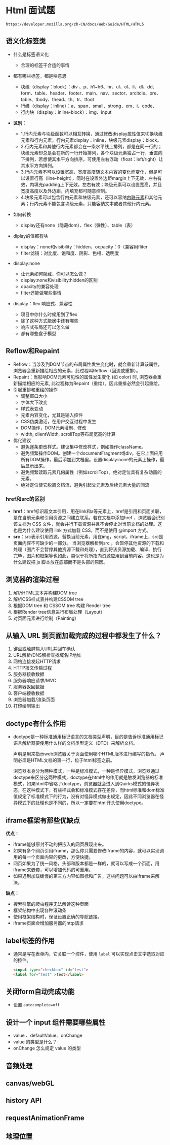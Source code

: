# Html 面试题

```
https://developer.mozilla.org/zh-CN/docs/Web/Guide/HTML/HTML5
```

## 语义化标签类

+ 什么是标签语义化
  + 合理的标签干合适的事情

+ 都有哪些标签，都是啥意思
  + 块级（display：block）：div 、p、h1~h6、hr、ul、ol、li、dl、dd、form、table、header、footer、main、nav、sector、arcitcle、pre、table、tbody、thead、th、tr、tfoot
  +  行级（display：inline）：a、span、small、strong、em、i、code、
  + 行内块（display：inline-block）：img、input

+ **区别**：
  + 1.行内元素与块级函数可以相互转换，通过修改display属性值来切换块级元素和行内元素，行内元素display：inline，块级元素display：block。
  + 2.行内元素和其他行内元素都会在一条水平线上排列，都是在同一行的；块级元素却总是会在新的一行开始排列，各个块级元素独占一行，垂直向下排列，若想使其水平方向排序，可使用左右浮动（float：left/right）让其水平方向排列。
  + 3.行内元素不可以设置宽高，宽度高度随文本内容的变化而变化，但是可以设置行高（line-height），同时在设置外边距margin上下无效，左右有效，内填充padding上下无效，左右有效；块级元素可以设置宽高，并且宽度高度以及外边距，内填充都可随意控制。
  + 4.块级元素可以包含行内元素和块级元素，还可以容纳[内联元素](https://www.baidu.com/s?wd=内联元素&tn=SE_PcZhidaonwhc_ngpagmjz&rsv_dl=gh_pc_zhidao)和其他元素；行内元素不能包含块级元素，只能容纳文本或者其他行内元素。

+ 如何转换
  + display还有none（隐藏dom）、flex（弹性）、table（表）

+ diplay的值都有啥
  + display：none和visibility：hidden、ocpacity：0（兼容用fliter
  + filter滤镜：对比度、饱和度、阴影、色相、透明度
+ display:none
  + 让元素如何隐藏，你可以怎么做？
  + display:none和visibility:hidden的区别
  + opacity的兼容处理
  + filter还能做哪些事情

+ display：flex 响应式、兼容性
  + 项目中你什么时候用到了flex
  + 除了这种方式能居中还有哪些
  + 响应式布局还可以怎么做
  + 都有哪些盒子模型

## Reflow和Repaint

- Reflow：当涉及到DOM节点的布局属性发生变化时，就会重新计算该属性，浏览器会重新描绘相应的元素，此过程叫Reflow（回流或重排）。
- Repaint：当影响DOM元素可见性的属性发生变化 (如 color) 时, 浏览器会重新描绘相应的元素, 此过程称为Repaint（重绘）。因此重排必然会引起重绘。
- 引起重排和重绘的操作
  - 调整窗口大小
  - 字体大下改变
  - 样式表变动
  - 元素内容变化，尤其是输入控件
  - CSS伪类激活，在用户交互过程中发生
  - DOM操作，DOM元素增删、修改
  - width, clientWidth, scrollTop等布局宽高的计算
- 优化建议
  - 避免逐条更改样式。建议集中修改样式，例如操作className。
  - 避免频繁操作DOM。创建一个documentFragment或div，在它上面应用所有DOM操作，最后添加到文档里。设置display:none的元素上操作，最后显示出来。
  - 避免频繁读取元素几何属性（例如scrollTop）。绝对定位具有复杂动画的元素。
  - 绝对定位使它脱离文档流，避免引起父元素及后续元素大量的回流
### href和src的区别

- **href**：href标识超文本引用，用在link和a等元素上，href是引用和页面关联，是在当前元素和引用资源之间建立联系。若在文档中添加href ，浏览器会识别该文档为 CSS 文件，就会并行下载资源并且不会停止对当前文档的处理。这也是为什么建议使用 link 方式加载 CSS，而不是使用 @import 方式。
- **src**：src表示引用资源，替换当前元素，用在img，script，iframe上，src是页面内容不可缺少的一部分。
  当浏览器解析到src ，会暂停其他资源的下载和处理（图片不会暂停其他资源下载和处理），直到将该资源加载、编译、执行完毕，图片和框架等也如此，类似于将所指向资源应用到当前内容。这也是为什么建议把 js 脚本放在底部而不是头部的原因。

## 浏览器的渲染过程

1. 解析HTML文本并构建DOM tree
2. 解析CSS样式表并构建CSSOM tree
3. 根据DOM tree 和 CSSOM tree 构建 Render tree
4. 根据Render tree信息进行布局处理（Layout）
5. 对页面元素进行绘制（Painting）

## 从输入 URL 到页面加载完成的过程中都发生了什么？

1. 键盘或触屏输入URL并回车确认
2. URL解析/DNS解析查找域名IP地址
3. 网络连接发起HTTP请求
4. HTTP报文传输过程
5. 服务器接收数据
6. 服务器响应请求/MVC
7. 服务器返回数据
8. 客户端接收数据
9. 浏览器加载/渲染页面
10. 打印绘制输出

## doctype有什么作用

- doctype是一种标准通用标记语言的文档类型声明，目的是告诉标准通用标记语言解析器要使用什么样的文档类型定义（DTD）来解析文档。

  声明是用来指示web浏览器关于页面使用哪个HTML版本进行编写的指令。 声明必须是HTML文档的第一行，位于html标签之前。

  浏览器本身分为两种模式，一种是标准模式，一种是怪异模式，浏览器通过doctype来区分这两种模式，doctype在html中的作用就是触发浏览器的标准模式，如果html中省略了doctype，浏览器就会进入到Quirks模式的怪异状态，在这种模式下，有些样式会和标准模式存在差异，而html标准和dom标准值规定了标准模式下的行为，没有对怪异模式做出规定，因此不同浏览器在怪异模式下的处理也是不同的，所以一定要在html开头使用doctype。

## iframe框架有那些优缺点

**优点：**

- iframe能够原封不动的把嵌入的网页展现出来。
- 如果有多个网页引用iframe，那么你只需要修改iframe的内容，就可以实现调用的每一个页面内容的更改，方便快捷。
- 网页如果为了统一风格，头部和版本都是一样的，就可以写成一个页面，用iframe来嵌套，可以增加代码的可重用。
- 如果遇到加载缓慢的第三方内容如图标和广告，这些问题可以由iframe来解决。

**缺点：**

- 搜索引擎的爬虫程序无法解读这种页面
- 框架结构中出现各种滚动条
- 使用框架结构时，保证设置正确的导航链接。
- iframe页面会增加服务器的http请求

## label标签的作用

- 通常是写在表单内，它关联一个控件，使用 `label` 可以实现点击文字选取对应的控件。

  ```html
  <input type="checkbox" id="test">
  <label for="test" >test</label>
  ```

## 关闭form自动完成功能

- 设置 `autocomplete=off`

## 设计一个 input 组件需要哪些属性

+ value 、defaultValue、onChange
+ value 的类型是什么？
+ onChange 怎么规定 value 的类型

## 音频处理

## canvas/webGL

## history API

## requestAnimationFrame

## 地理位置




